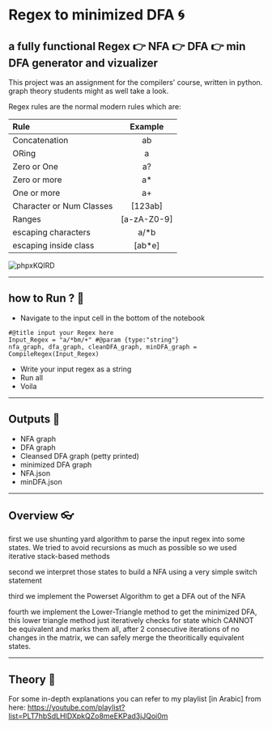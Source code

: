 # Regex to minimized DFA :cyclone:
## a fully functional Regex :point_right: NFA :point_right: DFA :point_right: min DFA generator and vizualizer

This project was an assignment for the compilers' course, written in python.
graph theory students might as well take a look.

Regex rules are the normal modern rules which are:

| Rule               | Example       |
| :---               |    :----:     |
| Concatenation      | ab            |
| ORing              | a | b         |
| Zero or One | a? |
| Zero or more | a* |
| One or more | a+ |
| Character or Num Classes | [123ab] |
| Ranges | [a-zA-Z0-9] |
| escaping characters | a/*b |
| escaping inside class | [ab*e] |


![phpxKQIRD](https://github.com/aymanreda56/RE-to-minDFA/assets/58632281/f1b8e54f-57a9-4a74-9fa2-9e77fdfd25b4)

---

## how to Run ? :crystal_ball:
* Navigate to the input cell in the bottom of the notebook
```
#@title input your Regex here
Input_Regex = "a/*bm/+" #@param {type:"string"}
nfa_graph, dfa_graph, cleanDFA_graph, minDFA_graph = CompileRegex(Input_Regex)
```
* Write your input regex as a string
* Run all
* Voila

---

## Outputs :art:
* NFA graph
* DFA graph
* Cleansed DFA graph (petty printed)
* minimized DFA graph
* NFA.json
* minDFA.json
---
## Overview :eyeglasses:
first we use shunting yard algorithm to parse the input regex into some states.
We tried to avoid recursions as much as possible so we used iterative stack-based methods

second we interpret those states to build a NFA using a very simple switch statement

third we implement the Powerset Algorithm to get a DFA out of the NFA

fourth we implement the Lower-Triangle method to get the minimized DFA, this lower triangle method just iteratively checks for state which CANNOT be equivalent and marks them all, after 2 consecutive iterations of no changes in the matrix, we can safely merge the theoritically equivalent states.

---

## Theory :tea:
For some in-depth explanations you can refer to my playlist [in Arabic] from here:
https://youtube.com/playlist?list=PLT7hbSdLHIDXpkQZo8meEKPad3jJQoi0m



